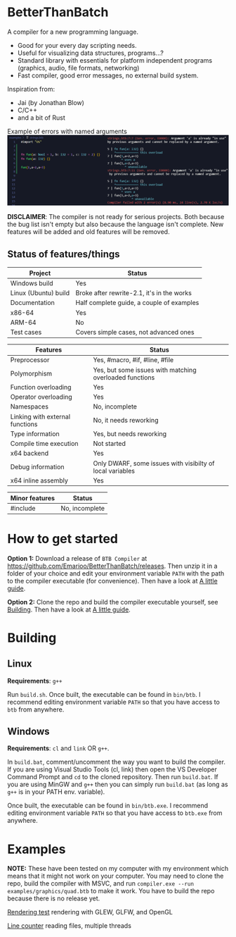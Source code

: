 # BetterThanBatch
A compiler for a new programming language.

- Good for your every day scripting needs.
- Useful for visualizing data structures, programs...?
- Standard library with essentials for platform independent programs (graphics, audio, file formats, networking)
- Fast compiler, good error messages, no external build system.

Inspiration from:
- Jai (by Jonathan Blow)
- C/C++
- and a bit of Rust

Example of errors with named arguments
![](/docs/img/err-named-arg.png)

**DISCLAIMER**: The compiler is not ready for serious projects. Both because the bug list isn't empty but also because the language isn't complete. New features will be added and old features will be removed.

## Status of features/things
|Project|Status|
|-|-|
|Windows build|Yes|
|Linux (Ubuntu) build|Broke after rewrite-2.1, it's in the works|
|Documentation|Half complete guide, a couple of examples|
|x86-64|Yes|
|ARM-64|No|
|Test cases|Covers simple cases, not advanced ones|

|Features|Status|
|-|-|
|Preprocessor|Yes, #macro, #if, #line, #file|
|Polymorphism|Yes, but some issues with matching overloaded functions|
|Function overloading|Yes|
|Operator overloading|Yes|
|Namespaces|No, incomplete|
|Linking with external functions|No, it needs reworking|
|Type information|Yes, but needs reworking|
|Compile time execution|Not started|
|x64 backend|Yes|
|Debug information|Only DWARF, some issues with visibilty of local variables|
|x64 inline assembly|Yes|

|Minor features|Status|
|-|-|
|#include|No, incomplete|

# How to get started
**Option 1:** Download a release of `BTB Compiler` at https://github.com/Emarioo/BetterThanBatch/releases. Then unzip it in a folder of your choice and edit your environment variable `PATH` with the path to the compiler executable (for convenience). Then have a look at [A little guide](/docs/guide/00-Introduction.md).

**Option 2:** Clone the repo and build the compiler executable yourself, see [Building](#building). Then have a look at [A little guide](/docs/guide/00-Introduction.md).

# Building

## Linux
**Requirements**: `g++`

Run `build.sh`. Once built, the executable can be found in `bin/btb`. I recommend editing environment variable `PATH` so that you have access to `btb` from anywhere.

## Windows
**Requirements**: `cl` and `link` OR `g++`.

In `build.bat`, comment/uncomment the way you want to build the compiler.
If you are using Visual Studio Tools (cl, link) then open the VS Developer Command Prompt and `cd` to the cloned repository. Then run `build.bat`.
If you are using MinGW and `g++` then you can simply run `build.bat` (as long as `g++` is in your PATH env. variable).

Once built, the executable can be found in `bin/btb.exe`. I recommend editing environment variable `PATH` so that you have access to `btb.exe` from anywhere.

# Examples
**NOTE:** These have been tested on my computer with my environment which means that it might not work on your computer. You may need to clone the repo, build the compiler with MSVC, and run `compiler.exe --run examples/graphics/quad.btb` to make it work. You have to build the repo because there is no release yet.

[Rendering test](/examples/graphics/quad.btb) rendering with GLEW, GLFW, and OpenGL

[Line counter](/examples/linecounter.btb) reading files, multiple threads

<!-- incomplete [Binary viewer](/examples/binary_viewer/main.btb) parsing/reading binary files, lexing -->


